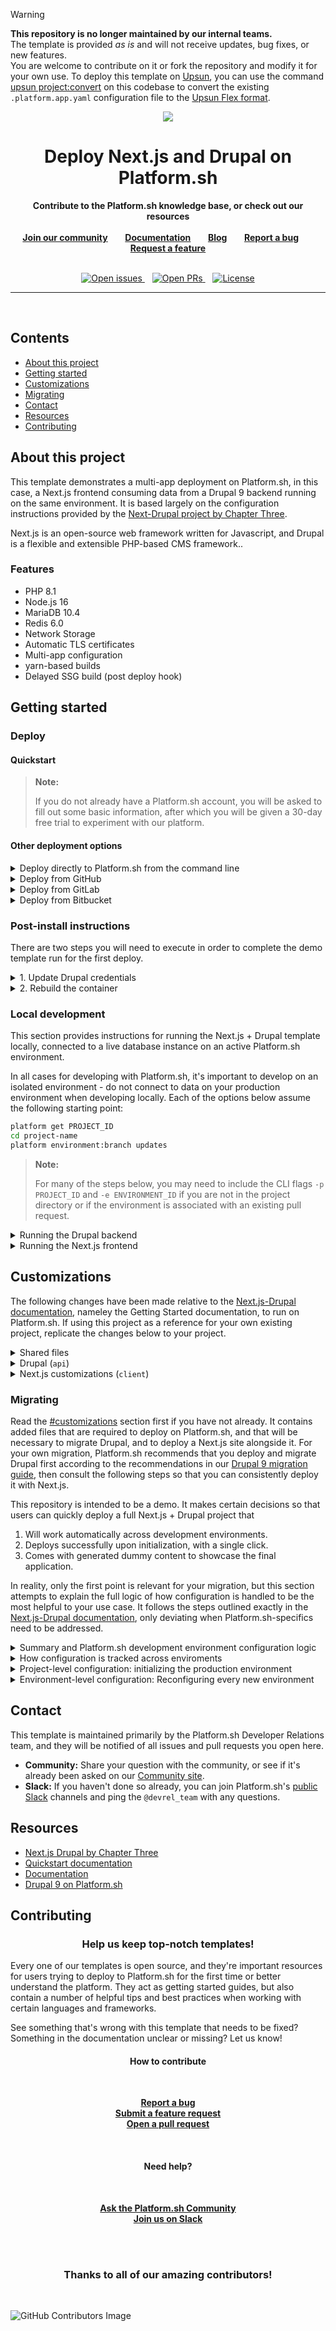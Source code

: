 > [!WARNING]
> **This repository is no longer maintained by our internal teams.**  
> The template is provided *as is* and will not receive updates, bug fixes, or new features.  
> You are welcome to contribute on it or fork the repository and modify it for your own use.
> To deploy this template on [Upsun](https://www.upsun.com), you can use the command [upsun project:convert](https://docs.upsun.com/administration/cli/reference.html#projectconvert)
> on this codebase to convert the existing `.platform.app.yaml` configuration file to the [Upsun Flex format](https://docs.upsun.com/create-apps/app-reference/single-runtime-image.html).

<p align="center">
    <a href="https://next-drupal.org/">
        <img src="header.svg">
    </a>
</p>

<h1 align="center">Deploy Next.js and Drupal on Platform.sh</h1>

<p align="center">
    <strong>Contribute to the Platform.sh knowledge base, or check out our resources</strong>
    <br />
    <br />
    <a href="https://community.platform.sh"><strong>Join our community</strong></a>&nbsp&nbsp&nbsp&nbsp&nbsp&nbsp
    <a href="https://docs.platform.sh"><strong>Documentation</strong></a>&nbsp&nbsp&nbsp&nbsp&nbsp&nbsp
    <a href="https://platform.sh/blog"><strong>Blog</strong></a>&nbsp&nbsp&nbsp&nbsp&nbsp&nbsp
    <a href="https://github.com/platformsh-templates/nextjs-drupal/issues"><strong>Report a bug</strong></a>&nbsp&nbsp&nbsp&nbsp&nbsp&nbsp
    <a href="https://github.com/platformsh-templates/nextjs-drupal/issues"><strong>Request a feature</strong></a>
    <br /><br />
</p>

<p align="center">
    <a href="https://github.com/platformsh-templates/nextjs-drupal/issues">
        <img src="https://img.shields.io/github/issues/platformsh-templates/nextjs-drupal.svg?style=flat-square&labelColor=f4f2f3&color=ffd9d9&label=Issues" alt="Open issues" />
    </a>&nbsp&nbsp
    <a href="https://github.com/platformsh-templates/pulls">
        <img src="https://img.shields.io/github/issues-pr/platformsh-templates/nextjs-drupal.svg?style=flat-square&labelColor=f4f2f3&color=ffd9d9&label=Pull%20requests" alt="Open PRs" />
    </a>&nbsp&nbsp
    <a href="https://github.com/platformsh-templates/nextjs-drupal/blob/master/LICENSE">
        <img src="https://img.shields.io/static/v1?label=License&message=MIT&style=flat-square&labelColor=f4f2f3&color=ffd9d9" alt="License" />
    </a>
</p>

<hr>
<br />

## Contents

- [About this project](#about-this-project)
- [Getting started](#getting-started)
- [Customizations](#customizations)
- [Migrating](#migrating)
- [Contact](#contact)
- [Resources](#resources)
- [Contributing](#contributing)

## About this project

This template demonstrates a multi-app deployment on Platform.sh, in this case, a Next.js frontend consuming data from a Drupal 9 backend running on the same environment. It is based largely on the configuration instructions provided by the [Next-Drupal project by Chapter Three](https://next-drupal.org/).

Next.js is an open-source web framework written for Javascript, and Drupal is a flexible and extensible PHP-based CMS framework..

### Features

- PHP 8.1
- Node.js 16
- MariaDB 10.4
- Redis 6.0
- Network Storage
- Automatic TLS certificates
- Multi-app configuration
- yarn-based builds
- Delayed SSG build (post deploy hook)

## Getting started

### Deploy

#### Quickstart

> **Note:**
>
> If you do not already have a Platform.sh account, you will be asked to fill out some basic information, after which you will be given a 30-day free trial to experiment with our platform.

#### Other deployment options

<details>
<summary>Deploy directly to Platform.sh from the command line</summary><br />

1. Clone this repository:

   ```bash
   git clone https://github.com/platformsh-templates/nextjs-drupal
   ```

1. Create a free trial:

   [Register for a 30 day free trial with Platform.sh](https://auth.api.platform.sh/register). When you have completed signup, select the **Create from scratch** project option. Give you project a name, and select a region where you would like it to be deployed. As for the *Production environment* option, make sure to match it to this repository's settings, or to what you have updated the default branch to locally.

1. Install the Platform.sh CLI

   #### Linux/OSX

   ```bash
   curl -sS https://platform.sh/cli/installer | php
   ```

   #### Windows

   ```bash
   curl -f https://platform.sh/cli/installer -o cli-installer.php
   php cli-installer.php
   ```

   You can verify the installation by logging in (`platformsh login`) and listing your projects (`platform project:list`).

1. Set the project remote

   Find your `PROJECT_ID` by running the command `platform project:list` 

   ```bash
   +---------------+------------------------------------+------------------+---------------------------------+
   | ID            | Title                              | Region           | Organization                    |
   +---------------+------------------------------------+------------------+---------------------------------+
   | PROJECT_ID    | Your Project Name                  | xx-5.platform.sh | your-username                   |
   +---------------+------------------------------------+------------------+---------------------------------+
   ```

   Then from within your local copy, run the command `platform project:set-remote PROJECT_ID`.

1. Push

   ```bash
   git push platform DEFAULT_BRANCH
   ```

</details>

<details>
<summary>Deploy from GitHub</summary><br />

If you would instead to deploy this template from your own repository on GitHub, you can do so through the following steps.

> **Note:**
>
> You can find the full [GitHub integration documentation here](https://docs.platform.sh/integrations/source/github.html).

1. Clone this repository:

   Click the [Use this template](https://github.com/platformsh-templates/nextjs-drupal/generate) button at the top of this page to create a new repository in your namespace containing this demo. Then you can clone a copy of it locally with `git clone git@github.com:YOUR_NAMESPACE/nextjs-drupal.git`.

1. Create a free trial:

   [Register for a 30 day free trial with Platform.sh](https://auth.api.platform.sh/register). When you have completed signup, select the **Create from scratch** project option. Give you project a name, and select a region where you would like it to be deployed. As for the *Production environment* option, make sure to match it to whatever you have set at `https://YOUR_NAMESPACE/nextjs-drupal`.

1. Install the Platform.sh CLI

   #### Linux/OSX

   ```bash
   curl -sS https://platform.sh/cli/installer | php
   ```

   #### Windows

   ```bash
   curl -f https://platform.sh/cli/installer -o cli-installer.php
   php cli-installer.php
   ```

   You can verify the installation by logging in (`platformsh login`) and listing your projects (`platform project:list`).

1. Setup the integration:

   Consult the [GitHub integration documentation](https://docs.platform.sh/integrations/source/github.html#setup) to finish connecting your repository to a project on Platform.sh. You will need to create an Access token on GitHub to do so.

</details>

<details>
<summary>Deploy from GitLab</summary><br />

If you would instead to deploy this template from your own repository on GitLab, you can do so through the following steps.

> **Note:**
>
> You can find the full [GitLab integration documentation here](https://docs.platform.sh/integrations/source/gitlab.html).

1. Clone this repository:

   ```bash
   git clone https://github.com/platformsh-templates/nextjs-drupal
   ```

1. Create a free trial:

   [Register for a 30 day free trial with Platform.sh](https://auth.api.platform.sh/register). When you have completed signup, select the **Create from scratch** project option. Give you project a name, and select a region where you would like it to be deployed. As for the *Production environment* option, make sure to match it to this repository's settings, or to what you have updated the default branch to locally.

1. Install the Platform.sh CLI

   #### Linux/OSX

   ```bash
   curl -sS https://platform.sh/cli/installer | php
   ```

   #### Windows

   ```bash
   curl -f https://platform.sh/cli/installer -o cli-installer.php
   php cli-installer.php
   ```

   You can verify the installation by logging in (`platformsh login`) and listing your projects (`platform project:list`).

1. Create the repository

   Create a new repository on GitLab, set it as a new remote for your local copy, and push to the default branch. 

1. Setup the integration:

   Consult the [GitLab integration documentation](https://docs.platform.sh/integrations/source/gitlab.html#setup) to finish connecting a repository to a project on Platform.sh. You will need to create an Access token on GitLab to do so.

</details>

<details>
<summary>Deploy from Bitbucket</summary><br />

If you would instead to deploy this template from your own repository on Bitbucket, you can do so through the following steps.

> **Note:**
>
> You can find the full [Bitbucket integration documentation here](https://docs.platform.sh/integrations/source/bitbuckethtml).

1. Clone this repository:

   ```bash
   git clone https://github.com/platformsh-templates/nextjs-drupal
   ```

1. Create a free trial:

   [Register for a 30 day free trial with Platform.sh](https://auth.api.platform.sh/register). When you have completed signup, select the **Create from scratch** project option. Give you project a name, and select a region where you would like it to be deployed. As for the *Production environment* option, make sure to match it to this repository's settings, or to what you have updated the default branch to locally.

1. Install the Platform.sh CLI

   #### Linux/OSX

   ```bash
   curl -sS https://platform.sh/cli/installer | php
   ```

   #### Windows

   ```bash
   curl -f https://platform.sh/cli/installer -o cli-installer.php
   php cli-installer.php
   ```

   You can verify the installation by logging in (`platformsh login`) and listing your projects (`platform project:list`).

1. Create the repository

   Create a new repository on Bitbucket, set it as a new remote for your local copy, and push to the default branch. 

1. Setup the integration:

   Consult the [Bitbucket integration documentation](https://docs.platform.sh/integrations/source/bitbucket.html#setup) to finish connecting a repository to a project on Platform.sh. You will need to create an Access token on Bitbucket to do so.

</details>

### Post-install instructions

There are two steps you will need to execute in order to complete the demo template run for the first deploy. 

<details>
<summary>1. Update Drupal credentials</summary><br />

This demo repository is set up to deploy both front and backend application containers to the production environment, and to initialize the database with files and data generated by a collection of scripts that run during Drupal's first deploy.  

When the project is initialized, a set of initial administrator credentials were used to install Drupal. In this case, the slug of the first commit event was used as the password. This is important because this information is only available during this first commit. After you've deployed the demo, view the first activity for the production environment, and find this block of text when Drupal's deploy hook runs:

```bash
Creating environment pr-1
  Starting environment
  Opening applications nextjs, drupal, and their relationships
  Executing deploy hook for application drupal
    Created Drush configuration file: /app/.drush/drush.yml
    
    * Fresh project detected.
        ✔ Installing Drupal with a Standard profile (see https://next-drupal.org/learn/quick-start/install-drupal).
        ✔ Installation complete.
        ✔ Your Drupal site has been installed with the following credentials:
            * user: admin
            * pass: PASSWORD-GENERATED-HERE-ON-FIRST-PUSH
        ✗ WARNING: Update your password and email immediately. They will only be available once.
```

From this, you can log into Drupal using the credentials listed (`admin`/`PASSWORD-GENERATED-HERE-ON-FIRST-PUSH`) and then update them to something more memorable.

</details>

<details>
<summary>2. Rebuild the container</summary><br />

Platform.sh is secure by default. Part of that security involves read-only access to the file system and container isolation during the build process. Because of this, credentials for the frontend application were not yet available for the first Next.js build.

This will only be the case for this first deployment. The final post-install step is to add a build-visible environment variable to rebuilt and restart the Next.js container:

```bash
platform variable:create -p PROJECT_ID -e ENVIRONMENT -l environment --name DEPLOY --value FRIDAY --visible-build=true --prefix=env: -n
```

Once you have completed these steps, you will have a deployed Next.js container consuming data from a backend Drupal container on the same environment. You will be able to create a new environment that is an exact copy of production and start developing.

```bash
platform get PROJECT_ID
cd project-name
platform environment:branch updates
```

</details>

### Local development

This section provides instructions for running the Next.js + Drupal template locally, connected to a live database instance on an active Platform.sh environment.

In all cases for developing with Platform.sh, it's important to develop on an isolated environment - do not connect to data on your production environment when developing locally. Each of the options below assume the following starting point:

```bash
platform get PROJECT_ID
cd project-name
platform environment:branch updates
```

> **Note:**
>
> For many of the steps below, you may need to include the CLI flags `-p PROJECT_ID` and `-e ENVIRONMENT_ID` if you are not in the project directory or if the environment is associated with an existing pull request.

<details>
<summary>Running the Drupal backend</summary><br />

1. **Using ddev**:

      ddev provides an integration with Platform.sh that makes it simple to develop Drupal locally. Check the [providers documentation](https://ddev.readthedocs.io/en/latest/users/providers/platform/) for the most up-to-date information. 

      In general, the steps are as follows:

      1. A configuration file has already been provided at `api/.ddev/providers/platform.yaml`, so you should not need to run `ddev config`.
      1. [Retrieve an API token](https://docs.platform.sh/development/cli/api-tokens.html#get-a-token) for your organization via the management console.
      1. Update your dedev global configuration file to use the token you've just retrieved:
         
         ```yaml
         web_environment:
         - PLATFORMSH_CLI_TOKEN=abcdeyourtoken`
         ```

      1. Run `ddev restart`.
      1. Get your project ID with `platform project:info`. If you have not already connected your local repo with the project (as is the case with a source integration, by default), you can run `platform project:list` to locate the project ID, and `platform project:set-remote PROJECT_ID` to configure Platform.sh locally.
      1. Update the `.ddev/providers/platform.yaml` file for your current setup:

         ```yaml
         environment_variables:
            project_id: PROJECT_ID
            environment: CURRENT_ENVIRONMENT
            application: drupal
         ```

      1. Get the current environment's data with `ddev pull platform`. 
      1. When you have finished with your work, run `ddev stop` and `ddev poweroff`.

1. **Using Lando**:

      Lando supports PHP applications configured to run on Platform.sh, and pulls from the same registry Platform.sh uses on your remote environments during your local builds through its own [recipe and plugin](https://docs.lando.dev/platformsh/). 


      1. When you have finished with your work, run `lando stop` and `lando poweroff`.

</details>

<details>
<summary>Running the Next.js frontend</summary><br />

After you have created a new environment, you can connect to a backend Drupal instance and develop the frontend locally with the following steps.

1. `cd client`
1. Update the environment variables for the current environment by running `./get_local_config.sh`. This will pull the generated `.env.local` file for the current environment.

   ```bash
   # This .env file is generated programmatically within the backend Drupal app for each Platform.sh environment
   # and stored within an network storage mount so it can be used locally.

   NEXT_PUBLIC_DRUPAL_BASE_URL=https://api.ENVIRONMENT-HASH-PROJECTID.REGION.platformsh.site
   NEXT_IMAGE_DOMAIN=api.ENVIRONMENT-HASH-PROJECTID.REGION.platformsh.site
   DRUPAL_SITE_ID=nextjs_site
   DRUPAL_FRONT_PAGE=/node
   DRUPAL_CLIENT_ID=CONSUMER_CLIENT_ID
   DRUPAL_CLIENT_SECRET=GENERATED_SECRET
   ```

1. Install dependencies: `yarn --frozen-lockfile`.
1. Run the development server: `yarn dev`. Next.js will then run on http://localhost:3000.

</details>

## Customizations

The following changes have been made relative to the [Next.js-Drupal documentation](https://next-drupal.org/), nameley the Getting Started documentation, to run on Platform.sh. If using this project as a reference for your own existing project, replicate the changes below to your project.

<details>
<summary>Shared files</summary><br />

- `.platform/services.yaml`, and `.platform/routes.yaml` files have been added. These provide Platform.sh-specific configuration for provisioning an Oracle MySQL container and for defining how traffic is handled between the two application containers, respectively. They are present in all projects on Platform.sh, and you may customize them as you see fit. Consult those files for more information, or take a look at the [Routes](https://docs.platform.sh/configuration/routes.html) and [Services](https://docs.platform.sh/configuration/services.html) documentation for details about configuration. 

</details>

<details>
<summary>Drupal (<code>api</code>)</summary><br />

Like the [Next.js-Drupal documentation](https://next-drupal.org/) recommends, a starter Drupal 9 site is used initially with the command `composer create-project drupal/recommended-project api`. After that, a few files have been added to run the demonstration, to deploy on Platform.sh, and to maintain the Next.js-Drupal connection across development environments.

- `drush/platformsh_generate_drush_yaml.php`: This file generates a Drush configuration file in the application container on every deployment.
- `api/.lando.upstream.yml`: A default Lando configuration file has been added to make starting up locally with Lando easier. See the [Local development](#local-development) section for more details. 
- `api/web/sites/default/settings.platformsh.php`: Contains Platform.sh-specific configuration, namely setting up the database connection to the MariaDB service and caching via Redis. 
- `api/web/sites/default/settings.php`: Has been modified to use the previous Platform.sh-specific settings file, plus modifications for local development with ddev.
- A `api/.platform.app.yaml` file has been added, which is required to define the build and deploy process for all application containers on Platform.sh. Take a look at the [Application](https://docs.platform.sh/configuration/services.html) documentation for more details about configuration.
- `.ddev`: ddev local development configuration has been provided. See the [Local development](#local-development) section for more details. 

In addition, a number of extra files have been included in this template to support Next.js + Drupal connections across development environments on Platform.sh. All of those files can be found in the `api/platformsh-scripts` directory. 

In most cases, you will be able to use most of the files included in that directory in your migration, but not all of them will be relevant since this template is intended to provide a "one-click" demo for Next.js-Drupal. [See the Migrating section for more information](#migrating).

</details>

<details>
<summary>Next.js customizations (<code>client</code>)</summary><br />

As outlined in the [Next.js-Drupal documentation](https://next-drupal.org/), the Next.js frontend application has been generated from the [Chapter Three upstream](https://github.com/chapter-three/next-drupal-basic-starter) using the `npx create-next-app -e https://github.com/chapter-three/next-drupal-basic-starter` command. The most important changes made to that starting point are listed below. You can replicate those changes to migrate your own Next.js frontend pulling data from Drupal. 

- `sharp` was added as a dependency, since it is recommended for handling images.
- The upstream repo comes with a single start command (`yarn preview`) which is a combination of two commands (`next build && next start`). During deployment these commands need to be run separately, so the commands `yarn build` and `yarn start` have been added to `package.json`. 
- A `client/.environment` file has been added. This file is sourced on a Platform.sh environment during startup, at the beginning of the deploy hook, and whenever you SSH into the environment (`platform ssh -e ENVIRONMENT_ID`). It initializes environment variables specific to this demo, related to the Drupal backend URL and initial connection credentials. 
- A `client/get_local_config.sh` script has been added. This script simplies the local development process, by connecting to an active Platform.sh environment and retrieving the required `.env.local` file needed to run Next.js on your computer. See the [Local development](#local-development) section for more details. 
- A `client/.platform.app.yaml` file has been added, which is required to define the build and deploy process for all application containers on Platform.sh. Because of how Platform.sh works, the Next.js build is delayed considerably to the `post_deploy` hook after the Drupal container has fully deployed and has begun serving its endpoints. Take a look at the [Application](https://docs.platform.sh/configuration/services.html) documentation for more details about configuration.
- `client/platformsh-scripts/test/next-drupal-debug`: Despite very detailed documentation provided from the Chapter Three team, developers often run into issues setting up the Next.js/Drupal connection for the first time. The problem is made more difficult on Platform.sh, since certain parts of the configuration need to be re-established each time a new development environment is opened. Chapter three provides a debugging tool, [`next-drupal-debug`](https://github.com/shadcn/next-drupal-debug), that uses the expected connection credentials (on the Next.js side) to test that Drupal has been properly configured. This demo template includes a copy of this tool, which has been modified slightly to pull those credentials from environment variables. You will see that the connection is tested during the `post_deploy` hook in `.platform.app.yaml` to ensure everything is working properly. 

</details>

### Migrating

Read the [#customizations](Customizations) section first if you have not already. It contains added files that are required to deploy on Platform.sh, and that will be necessary to migrate Drupal, and to deploy a Next.js site alongside it. For your own migration, Platform.sh recommends that you deploy and migrate Drupal first according to the recommendations in our [Drupal 9 migration guide](https://docs.platform.sh/guides/drupal9/deploy.html), then consult the following steps so that you can consistently deploy it with Next.js.

This repository is intended to be a demo. It makes certain decisions so that users can quickly deploy a full Next.js + Drupal project that 

1. Will work automatically across development environments.
1. Deploys successfully upon initialization, with a single click.
1. Comes with generated dummy content to showcase the final application.

In reality, only the first point is relevant for your migration, but this section attempts to explain the full logic of how configuration is handled to be the most helpful to your use case. It follows the steps outlined exactly in the [Next.js-Drupal documentation](https://next-drupal.org/), only deviating when Platform.sh-specifics need to be addressed. 

<details>
<summary>Summary and Platform.sh development environment configuration logic</summary><br />

In the [Next.js-Drupal documentation](https://next-drupal.org/) a completely fresh Drupal installation is our starting point, as it is in this template. A number of configuration changes are made to Drupal (adding modules, configuring a consumer, generating keys, etc.) that make it a valid API that a specific Next.js site can consume. Then a Next.js frontend provided by Chapter Three is cloned and used for the frontend. 

Part of the documentation's assumptions are the fact that the final Drupal site will be deployed somewhere, and that the Next.js site will be deployed somewhere else. Going forward, everything about the frontend and backend connection credentials are hard-coded and must be updated by the developer into their pipeline. 

Platform.sh works differently. We assume that Drupal and Next.js will be deployed together to a single final environment. There are some advantages to this approach, namely that the location and connection secrets for the backend can be pulled from the environment itself rather than hardcoded. Also, because of this, it's possible to branch off *new* development environments that likewise have access to these credentials. 

In order to accomplish, some of the configuration described in the [Next.js-Drupal documentation](https://next-drupal.org/) has to be accomplished once when the demo is first deployed, while others have to be run on the first deployment of each new environment. As you might expect, the steps run only once can be executed manually during migration on the production environment. They are included here in the case that you have many of these kinds of sites being deployed in a fleet, where some automation is desired. For the most part however, the environment-level configuration of the second kind will need to be replicated or copied in your own migration, for which this template provides one example of how to do it. 

</details>

<details>
<summary>How configuration is tracked across enviroments</summary><br />

There are a lot of moving parts to make this relationship work. Because of this, there is a committed `api/platformsh-scripts/settings.default.json` included with this template. On a quick glance, most of the settings described in the [Next.js-Drupal documentation](https://next-drupal.org/) are included here. Other values (like secret keys) are pulled from non-public Platform.sh-provided environment variables during deployment. 

It's with this file that we will set both project and environment level configuration. It is placed in a network storage mount, so that we can retain write access to it when new environments are created. You can view this contents of this file by SSHing into either application container and viewing `deploy/settings.json`.

Besides that, all of the steps below that either configure Drupal or modify this file can be found from `api/platformsh-scripts/hooks.deploy.sh`. By following the comments in that script, along with the accompanying called scripts for each step, you should have everything you need to track and replicate for your own migration. File names and locations relevant to this demo can be found in `api/.environment`.

</details>

<details>
<summary>Project-level configuration: initializing the production environment</summary><br />

Below are the steps taken during Drupal's deploy hook only on the first deployment:

1. `api/platformsh-scripts/settings.default.json` is copied to a well-defined writable location.
1. Drupal is installed using the standard profile and an intial admin password pulled from the environment.
1. Modules relevant to Next.js-Drupal are enabled.
1. A role and user are created.
1. Content is configured. This step is will likely not be neeed in your migration. Because of this, the script `04-configure-content` checks for two environment variables (`CREATE_DEMO_NODES` and `CREATE_PATHAUTO_ALIASES`) that are set in `api/.platform.app.yaml`. If you do not need to 1) configure pathauto aliases, or 2) generate dummy articles, you can set both of those values to `false`. Once you have dont that, it should be possible to copy the `platformsh-scripts` directory completely and run it for your own migration.

When you first deploy this template, the activity log should look like this for the deploy hook:

```bash
Executing deploy hook for application drupal
Created Drush configuration file: /app/.drush/drush.yml

* Fresh project detected.
   ✔ Installing Drupal with a Standard profile (see https://next-drupal.org/learn/quick-start/install-drupal).
   ✔ Installation complete.

   ✔ Your Drupal site has been installed with the following credentials:
      * user: admin
      * pass: PASSWORD-GENERATED-HERE-ON-FIRST-PUSH
   ✗ WARNING: Update your password and email immediately. They will only be available once.
   ✔ Enabing modules (see https://next-drupal.org/learn/quick-start/enable-modules).
      * next
      * next_jsonapi
   ✔ Creating role (see https://next-drupal.org/learn/quick-start/create-role).
      * id: oauth_consumer_role
      * label: OAuth Consumer Role
   ✔ Defining role permissions (see https://next-drupal.org/learn/quick-start/create-role).
      * bypass node access
      * issue subrequests
      * access user profiles
   ✔ Creating user (see https://next-drupal.org/learn/quick-start/create-role).
      * id: oauth_consumer_user
   ✔ Granting role permissions to user (see https://next-drupal.org/learn/quick-start/create-role)
      * user_id: oauth_consumer_user
      * role_id: oauth_consumer_role
   ✔ Tracking user (see https://next-drupal.org/learn/quick-start/create-role).
      * id: oauth_consumer_user
      * uid: 2
   ✔ Defining node aliases via pathauto (see https://next-drupal.org/learn/quick-start/configure-content-types).
      * type: node
      * bundle: article
      * label: Article
      * pattern: /blog/[node:title]
   ✔ Generating demo article nodes (see https://next-drupal.org/learn/quick-start/create-content).
      * data: 04-dummy-nodes.json
      * num_nodes: 15
      ! Get some coffee, this will take a moment...
      * node 0: A Circumhorizontal Arc Over Ohio
      * node 1: Pwyll: Icy Crater of Europa
      ...
      ...
      * node 14: Dark Craters and Bright Spots Revealed on Asteroid Ceres
   ✔ Updating default theme.
   ✔ Rebuilding the cache.
```

There will be additional steps after that, but those are addressed in the next section on **Environment-level configuration**.

</details>

<details>
<summary>Environment-level configuration: Reconfiguring every new environment</summary><br />

At this point in the [Next.js-Drupal documentation](https://next-drupal.org/) you would configure a consumer associated with a specific Next.js frontend url location. On Platform.sh, this location will entirely depend on which development environment we're on, so this configuration has to be done on every new environment, instead of just once at the project-level. 

1. In the first step, its determined whether or not we're running on a newly created environment. Every development environment on Platform.sh inherits data from its parent, so this first step resets all of the configuration described in the next steps if it is indeed a new environment.
1. A new consumer is created for the environment, and OAuth is configured for it.
1. A Next.js site entity is created, and previews are configured. 
1. In the last step executed in `04-track-environment.sh`, it may seem like a lot of things are going on. The summary is as follows:

   a. Our tracking settings file is updated to reflect the changes for the current environment.
   b. A `platformsh.environment` file is generated. You will recognize this file as containing all of the required environment variables for the Next.js side. In this step, the file is created, and then saved into a network storage mount. Network storage is a helpful service, because once moved there the frontend Next.js container will have access to it.
   c. Almost identically to the above, a `platformsh.env` file is generated. While the above is meant to be used within a Platform.sh environment, this file is meant to be used for local development. You can see the [#local-development](Local Development) section for details, but the important point is that the script `/client/get_local_config.sh` can be run to retrieve this file for the current environment while you are working.

When a new environment is created, the deploy hook will look like the below in the activity log:

```bash
* New environment detected.
   ✔ Deleting parent environment's configuration
* Configuring the current environment.
   ✔ Generating keys (see https://next-drupal.org/learn/quick-start/create-consumer).
      * location: /app/private
      * public_key: /app/private/public.key
      * private_key: /app/private/private.key
   ✔ Creating the OAuth consumer for the current environment (see https://next-drupal.org/learn/quick-start/create-consumer).
      * user_uid: 2
      * consumer_id: oauth_consumer_env
      * consumer_label: Next.js OAuth Env Consumer
      * consumer_site: oauth_consumer_role
      * consumer_secret: SOME_SECRET
      * consumer_uid: SOME_ID
   ✔ Creating the NextJS site entity (see https://next-drupal.org/learn/quick-start/create-nextjs-site).
      * id: nextjs_site
      * label: Next.js Site
      * base_url: https://ENVIRONMENT-HASH-PROJECT_ID.eu-3.platformsh.site
      * preview_url: https://ENVIRONMENT-HASH-PROJECT_ID.eu-3.platformsh.site/api/preview
      * preview_secret: ENVIRONMENT-HASH
   ✔ Configuring previews (see https://next-drupal.org/learn/quick-start/configure-content-types).
      * site: nextjs_site
      * id: node.article
      * site_resolver: site_selector
   ✔ Logging frontend configuration.
* Preparing credentials to hand off to frontend container.
* Writing local configuration.
```

After this line, two configuration files are shown - a `.env.local` and a `.environment` file - which are used to help you develop locally and connect to the backend within a Platform.sh environment, respectively.

</details>

## Contact

This template is maintained primarily by the Platform.sh Developer Relations team, and they will be notified of all issues and pull requests you open here.

- **Community:** Share your question with the community, or see if it's already been asked on our [Community site](https://community.platform.sh).
- **Slack:** If you haven't done so already, you can join Platform.sh's [public Slack](https://chat.platform.sh/) channels and ping the `@devrel_team` with any questions.

## Resources

- [Next.js Drupal by Chapter Three](https://next-drupal.org/)
- [Quickstart documentation](https://next-drupal.org/learn/quick-start)
- [Documentation](https://next-drupal.org/docs)
- [Drupal 9 on Platform.sh](https://docs.platform.sh/guides/drupal9/deploy.html)

## Contributing

<h3 align="center">Help us keep top-notch templates!</h3>

Every one of our templates is open source, and they're important resources for users trying to deploy to Platform.sh for the first time or better understand the platform. They act as getting started guides, but also contain a number of helpful tips and best practices when working with certain languages and frameworks. 

See something that's wrong with this template that needs to be fixed? Something in the documentation unclear or missing? Let us know!

<h4 align="center"><strong>How to contribute</strong></h4>
<br />
<p align="center">
    <a href="https://github.com/platformsh-templates/nextjs-drupal/issues"><strong>Report a bug</strong></a><br />
    <a href="https://github.com/platformsh-templates/nextjs-drupal/issues"><strong>Submit a feature request</strong></a><br />
    <a href="https://github.com/platformsh-templates/nextjs-drupal/pulls"><strong>Open a pull request</strong></a><br />
</p>
<br />
<h4 align="center"><strong>Need help?</strong></h4>
<br />
<p align="center">
    <a href="https://community.platform.sh"><strong>Ask the Platform.sh Community</strong></a><br />
    <a href="https://chat.platform.sh"><strong>Join us on Slack</strong></a><br />
</p>
<br /><br />
<h3 align="center"><strong>Thanks to all of our amazing contributors!</strong></h3>

<br/>

![GitHub Contributors Image](https://contrib.rocks/image?repo=platformsh-templates/nextjs-drupal)

<br />

